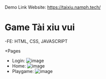 Demo Link Website: https://taixiu.namph.tech/
# Game Tài xỉu vui

-FE: HTML, CSS, JAVASCRIPT

+Pages
  - Login: ![image](https://user-images.githubusercontent.com/107352059/226118756-507ac064-9bd2-46b5-85ae-0b32035a1928.png)
  - Home: ![image](https://user-images.githubusercontent.com/107352059/226118775-7ae764a4-8a1c-4376-ab74-8e622e506c23.png)
  - Playgame: ![image](https://user-images.githubusercontent.com/107352059/226118789-d4ab2a2d-2b67-4db6-8ddf-abd53300b7b5.png)
